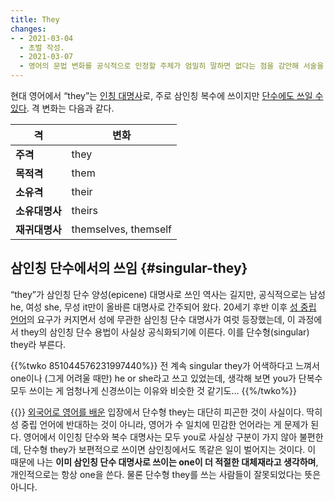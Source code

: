 ```yaml
---
title: They
changes:
- - 2021-03-04
  - 초벌 작성.
  - 2021-03-07
  - 영어의 문법 변화를 공식적으로 인정할 주체가 엄밀히 말하면 없다는 점을 감안해 서술을 완화함.
---
```


현대 영어에서 “they”는 [인칭 대명사](personal-pronoun)로, 주로 삼인칭 복수에 쓰이지만 [단수에도 쓰일 수 있다](#singular-they). 격 변화는 다음과 같다.

| **격** | **변화** |
|--------|----------|
| **주격** | they |
| **목적격** | them |
| **소유격** | their |
| **소유대명사** | theirs |
| **재귀대명사** | themselves, themself |

## 삼인칭 단수에서의 쓰임 {#singular-they}

“they”가 삼인칭 단수 양성(epicene) 대명사로 쓰인 역사는 길지만,
공식적으로는 남성 he, 여성 she, 무성 it만이 올바른 대명사로 간주되어 왔다.
20세기 후반 이후 [성 중립 언어](gender-netural-language)의 요구가 커지면서 성에 무관한 삼인칭 단수 대명사가 여럿 등장했는데,
이 과정에서 they의 삼인칭 단수 용법이 사실상 공식화되기에 이른다.
이를 단수형(singular) they라 부른다.

{{%twko 851044576231997440%}}
전 계속 singular they가 어색하다고 느껴서 one이나 (그게 어려울 때만) he or she라고 쓰고 있었는데, 생각해 보면 you가 단복수 모두 쓰이는 게 엄청나게 신경쓰이는 이유와 비슷한 것 같기도...
{{%/twko%}}

{{<claim>}}
[외국어로 영어를 배운](english/second-language) 입장에서 단수형 they는 대단히 피곤한 것이 사실이다.
딱히 성 중립 언어에 반대하는 것이 아니라,
영어가 수 일치에 민감한 언어라는 게 문제가 된다.
영어에서 이인칭 단수와 복수 대명사는 모두 you로 사실상 구분이 가지 않아 불편한데,
단수형 they가 보편적으로 쓰이면 삼인칭에서도 똑같은 일이 벌어지는 것이다.
이 때문에 나는 **이미 삼인칭 단수 대명사로 쓰이는 one이 더 적절한 대체재라고 생각하며**, 개인적으로는 항상 one을 쓴다.
물론 단수형 they를 쓰는 사람들이 잘못되었다는 뜻은 아니다.

